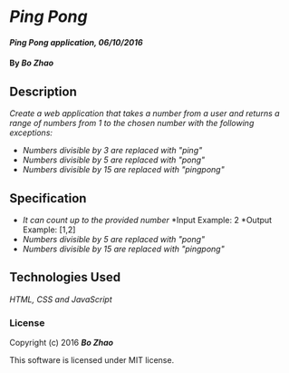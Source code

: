 # _Ping Pong_

#### _Ping Pong application, 06/10/2016_

#### By _**Bo Zhao**_

## Description

_Create a web application that takes a number from a user and returns a range of numbers from 1 to the chosen number with the following exceptions:_

* _Numbers divisible by 3 are replaced with "ping"_
* _Numbers divisible by 5 are replaced with "pong"_
* _Numbers divisible by 15 are replaced with "pingpong"_

## Specification

* _It can count up to the provided number_
  *Input Example: 2
  *Output Example: [1,2]
* _Numbers divisible by 5 are replaced with "pong"_
* _Numbers divisible by 15 are replaced with "pingpong"_

## Technologies Used

_HTML, CSS and JavaScript_

### License

Copyright (c) 2016 **_Bo Zhao_**

This software is licensed under MIT license.
